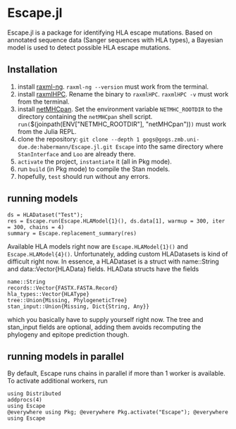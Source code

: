 # Escape.jl

Escape.jl is a package for identifying HLA escape mutations. Based on annotated sequence data (Sanger sequences with HLA types), a Bayesian model is used to detect possible HLA escape mutations.

## Installation

1. install [raxml-ng](https://github.com/amkozlov/raxml-ng). `raxml-ng --version` must work
    from the terminal.
2. install [raxmlHPC](https://github.com/stamatak/standard-RAxML). Rename the binary
    to `raxmlHPC`. `raxmlHPC -v` must work from the terminal.
3. install [netMHCpan](https://services.healthtech.dtu.dk/software.php).
    Set the environment variable `NETMHC_ROOTDIR` to the directory containing
    the `netMHCpan` shell script.
    `run(`$(joinpath(ENV["NETMHC_ROOTDIR"], "netMHCpan"))`)` must work from the Julia REPL.
2. clone the repository: `git clone --depth 1 gogs@gogs.zmb.uni-due.de:habermann/Escape.jl.git Escape`
    into the same directory where `StanInterface` and `Loo` are already there.
3. `activate` the project, `instantiate` it (all in Pkg mode).
4. run `build` (in Pkg mode) to compile the Stan models.
4. hopefully, `test` should run without any errors.

## running models

```
ds = HLADataset("Test");
res = Escape.run(Escape.HLAModel{1}(), ds.data[1], warmup = 300, iter = 300, chains = 4)
summary = Escape.replacement_summary(res)
```

Available HLA models right now are `Escape.HLAModel{1}()` and `Escape.HLAModel{4}()`.
Unfortunately, adding custom HLADatasets is kind of difficult right now.
In essence, a HLADataset is a struct with name::String and data::Vector{HLAData} fields.
HLAData structs have the fields

```
name::String
records::Vector{FASTX.FASTA.Record}
hla_types::Vector{HLAType}
tree::Union{Missing, PhylogeneticTree}
stan_input::Union{Missing, Dict{String, Any}}
```

which you basically have to supply yourself right now. The tree and stan_input fields
are optional, adding them avoids recomputing the phylogeny and epitope prediction though.
 
## running models in parallel

By default, Escape runs chains in parallel if more than 1 worker is available.
To activate additional workers, run

```
using Distributed
addprocs(4)
using Escape
@everywhere using Pkg; @everywhere Pkg.activate("Escape"); @everywhere using Escape
```

